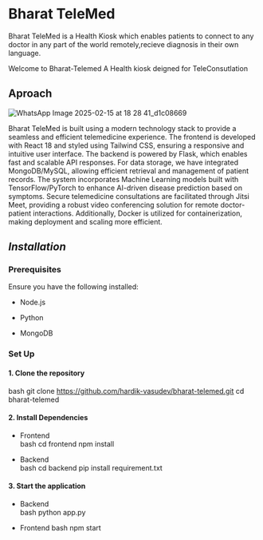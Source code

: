 # Bharat TeleMed
Bharat TeleMed is a Health Kiosk which enables patients to connect to any doctor in any part of the world remotely,recieve diagnosis in their own language.


                    
          


Welcome to Bharat-Telemed A Health kiosk deigned for TeleConsutlation
## Aproach 
![WhatsApp Image 2025-02-15 at 18 28 41_d1c08669](https://github.com/user-attachments/assets/8a16e7e6-9179-4f48-9908-607fa5e5be08)

Bharat TeleMed is built using a modern technology stack to provide a seamless and efficient telemedicine experience. The frontend is developed with React 18 and styled using Tailwind CSS, ensuring a responsive and intuitive user interface. The backend is powered by Flask, which enables fast and scalable API responses. For data storage, we have integrated MongoDB/MySQL, allowing efficient retrieval and management of patient records. The system incorporates Machine Learning models built with TensorFlow/PyTorch to enhance AI-driven disease prediction based on symptoms. Secure telemedicine consultations are facilitated through Jitsi Meet, providing a robust video conferencing solution for remote doctor-patient interactions. Additionally, Docker is utilized for containerization, making deployment and scaling more efficient.
## *Installation* 
###  Prerequisites

Ensure you have the following installed:

   - Node.js 

   - Python 

   - MongoDB
 ### Set Up 
 #### 1. Clone the repository
bash
git clone https://github.com/hardik-vasudev/bharat-telemed.git
cd bharat-telemed

#### 2. Install Dependencies
  - Frontend  
    bash 
      cd frontend 
      npm install 
    
   - Backend   
     bash 
        cd backend
        pip install requirement.txt
     
   
#### 3. Start the application 
    
   - Backend   
     bash
        python app.py
     
   - Frontend
     bash 
        npm start
     
